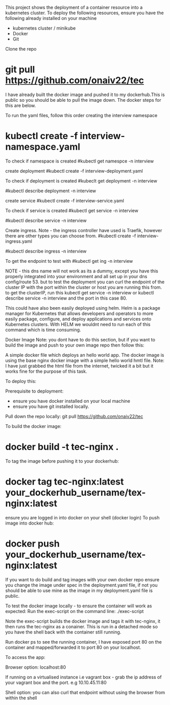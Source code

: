 This project shows the deployment of a container resource into a kubernetes cluster.
To deploy the following resources, ensure you have the following already installed on your machine
- kubernetes cluster / minikube 
- Docker 
- Git

Clone the repo 
# git pull https://github.com/onaiv22/tec 

I have already built the docker image and pushed it to my dockerhub.This is public so you should be able to pull the image down. The docker steps for this are below.

To run the yaml files, follow this order
creating the interview namespace
# kubectl create -f interview-namespace.yaml

To check if namespace is created
#kubectl get namespce -n interview

create deployment 
#kubectl create -f interview-deployment.yaml

To check if deployment is created
#kubeclt get deployment -n interview

#kubectl describe deployment -n interview

create service
#kubectl create -f interview-service.yaml

To check if service is created
#kubectl get service -n interview

#kubectl describe service -n interview

Create ingress.
Note - the ingress controller have used is Traefik, however there are other types you can choose from.
#kubectl create -f interview-ingress.yaml

#kubectl describe ingress -n interview

To get the endpoint to test with
#kubectl get ing -n interview

NOTE - this dns name will not work as its a dummy, except you have this properly integrated into your environment and all set up in your dns config/route 53.
but to test the deployment you can curl the endpoint of the cluster IP with the port within the cluster or host you are running this from. to get the clusterIP, run this kubectl get service -n interview or kubectl describe service -n interview and the port in this case 80.

This could have also been easily deployed using helm. Helm is a package manager for Kubernetes that allows developers and operators to more easily package, configure, and deploy applications and services onto Kubernetes clusters. With HELM we wouldnt need to run each of this command which is time consuming.


Docker Image
Note: you dont have to do this section, but if you want to build the image and push to your own image repo then follow this:


A simple docker file which deploys an hello world app.
The docker image is using the base nginx docker image with a simple hello world hmtl file.
Note: I have just grabbed the html file from the internet, twicked it a bit but it works fine for the purpose of this task.

To deploy this:

Prerequisite to deployment:
 - ensure you have docker installed on your local machine
 - ensure you have git installed locally.

Pull down the repo locally:
  git pull https://github.com/onaiv22/tec

To build the docker image:
# docker build -t tec-nginx .

To tag the image before pushing it to your dockerhub:
# docker tag tec-nginx:latest your_dockerhub_username/tex-nginx:latest

ensure you are logged in into docker on your shell (docker login)
To push image into docker hub:
# docker push your_dockerhub_username/tex-nginx:latest





If you want to do build and tag images with your own docker repo ensure you change the image under spec in the deployment.yaml file, if not you should be able to use mine as the image in my deployment.yaml file is public.

To test the docker image locally - to ensure the container will work as expected:
Run the exec-script on the command line:
  ./exec-script

Note the exec-script builds the docker image and tags it with tec-nginx, it then runs the 
tec-nginx as a conainer. This is run in a detached mode so you have the shell back with the container still running.

Run docker ps to see the running container, I have exposed port 80 on the container and mapped/forwarded it to port 80 on your localhost.

To access the app:

Browser option: localhost:80

If running on a virtualised instance i.e vagrant box - grab the ip address of your vagrant box and the port.
e.g 10.10.45.11:80

Shell option: you can also curl that endpoint without using the browser from within the shell
